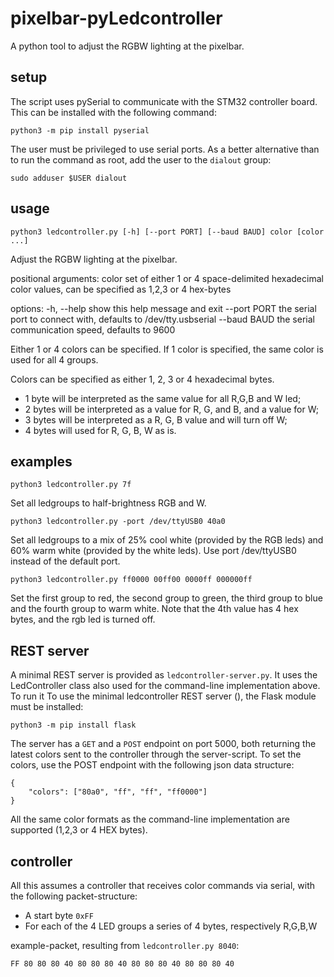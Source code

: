 # pixelbar-pyLedcontroller
A python tool to adjust the RGBW lighting at the pixelbar.

## setup
The script uses pySerial to communicate with the STM32 controller board. This can be installed with the following command:
```
python3 -m pip install pyserial
```
The user must be privileged to use serial ports. As a better alternative than to run the command as root, add the user to the `dialout` group:
```
sudo adduser $USER dialout
```

## usage
```
python3 ledcontroller.py [-h] [--port PORT] [--baud BAUD] color [color ...]
```

Adjust the RGBW lighting at the pixelbar.

positional arguments:
  color        set of either 1 or 4 space-delimited hexadecimal color values, can be specified as 1,2,3 or 4 hex-bytes

options:
  -h, --help   show this help message and exit
  --port PORT  the serial port to connect with, defaults to /dev/tty.usbserial
  --baud BAUD  the serial communication speed, defaults to 9600

Either 1 or 4 colors can be specified. If 1 color is specified, the same color is used for all 4 groups.

Colors can be specified as either 1, 2, 3 or 4 hexadecimal bytes.
- 1 byte will be interpreted as the same value for all R,G,B and W led;
- 2 bytes will be interpreted as a value for R, G, and B, and a value for W;
- 3 bytes will be interpreted as a R, G, B value and will turn off W;
- 4 bytes will used for R, G, B, W as is.

## examples
```
python3 ledcontroller.py 7f
```
Set all ledgroups to half-brightness RGB and W.

```
python3 ledcontroller.py -port /dev/ttyUSB0 40a0
```
Set all ledgroups to a mix of 25% cool white (provided by the RGB leds) and 60% warm white (provided by the white leds). Use port /dev/ttyUSB0 instead of the default port.

```
python3 ledcontroller.py ff0000 00ff00 0000ff 000000ff
```
Set the first group to red, the second group to green, the third group to blue and the fourth group to warm white. Note that the 4th value has 4 hex bytes, and the rgb led is turned off.

## REST server
A minimal REST server is provided as `ledcontroller-server.py`. It uses the LedController class also used for the command-line implementation above.
To run it To use the minimal ledcontroller REST server (), the Flask module must be installed:
```
python3 -m pip install flask
```
The server has a `GET` and a `POST` endpoint on port 5000, both returning the latest colors sent to the controller through the server-script.
To set the colors, use the POST endpoint with the following json data structure:
```
{
	"colors": ["80a0", "ff", "ff", "ff0000"]
}
```
All the same color formats as the command-line implementation are supported (1,2,3 or 4 HEX bytes).

## controller
All this assumes a controller that receives color commands via serial, with the following packet-structure:

* A start byte `0xFF`
* For each of the 4 LED groups a series of 4 bytes, respectively R,G,B,W

example-packet, resulting from `ledcontroller.py 8040`:
```
FF 80 80 80 40 80 80 80 40 80 80 80 40 80 80 80 40
```